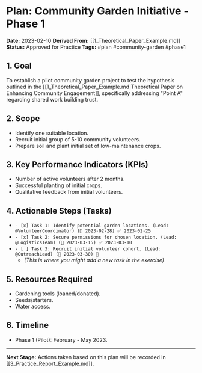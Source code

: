# Plan: Community Garden Initiative - Phase 1

**Date:** 2023-02-10
**Derived From:** [[1_Theoretical_Paper_Example.md]]
**Status:** Approved for Practice
**Tags:** #plan #community-garden #phase1

## 1. Goal
To establish a pilot community garden project to test the hypothesis outlined in the [[1_Theoretical_Paper_Example.md|Theoretical Paper on Enhancing Community Engagement]], specifically addressing "Point A" regarding shared work building trust.

## 2. Scope
*   Identify one suitable location.
*   Recruit initial group of 5-10 community volunteers.
*   Prepare soil and plant initial set of low-maintenance crops.

## 3. Key Performance Indicators (KPIs)
*   Number of active volunteers after 2 months.
*   Successful planting of initial crops.
*   Qualitative feedback from initial volunteers.

## 4. Actionable Steps (Tasks)
*   `- [x] Task 1: Identify potential garden locations. (Lead: @VolunteerCoordinator) (📅 2023-02-28) ✅ 2023-02-25`
*   `- [x] Task 2: Secure permissions for chosen location. (Lead: @LogisticsTeam) (📅 2023-03-15) ✅ 2023-03-10`
*   `- [ ] Task 3: Recruit initial volunteer cohort. (Lead: @OutreachLead) (📅 2023-03-30) 🔽`
    *   *(This is where you might add a new task in the exercise)*

## 5. Resources Required
*   Gardening tools (loaned/donated).
*   Seeds/starters.
*   Water access.

## 6. Timeline
*   Phase 1 (Pilot): February - May 2023.

---
**Next Stage:** Actions taken based on this plan will be recorded in [[3_Practice_Report_Example.md]].
